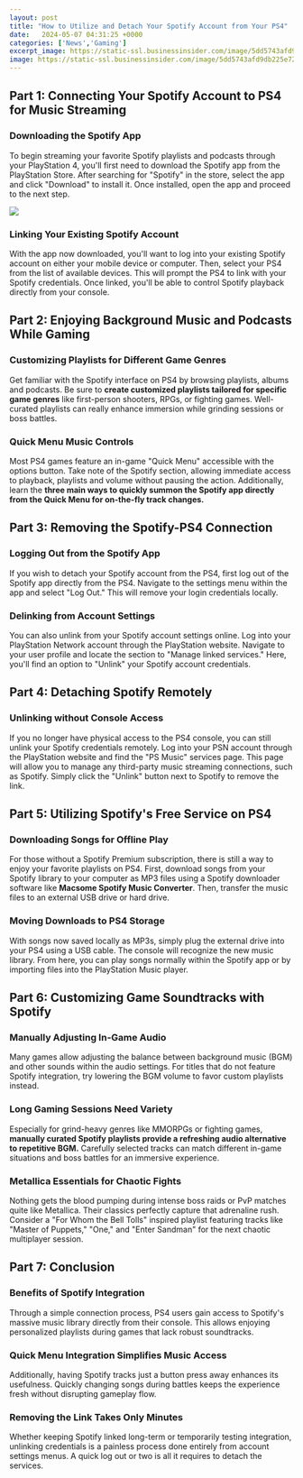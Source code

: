 ```yaml
---
layout: post
title: "How to Utilize and Detach Your Spotify Account from Your PS4"
date:   2024-05-07 04:31:25 +0000
categories: ['News','Gaming']
excerpt_image: https://static-ssl.businessinsider.com/image/5dd5743afd9db225e72d83d7-960/spotify-1.jpg
image: https://static-ssl.businessinsider.com/image/5dd5743afd9db225e72d83d7-960/spotify-1.jpg
---
```


## Part 1: Connecting Your Spotify Account to PS4 for Music Streaming
### Downloading the Spotify App
To begin streaming your favorite Spotify playlists and podcasts through your PlayStation 4, you'll first need to download the Spotify app from the PlayStation Store. After searching for "Spotify" in the store, select the app and click "Download" to install it. Once installed, open the app and proceed to the next step.

![](https://candid.technology/wp-content/uploads/2021/01/ps4-spotify-logout.jpg)
### Linking Your Existing Spotify Account 
With the app now downloaded, you'll want to log into your existing Spotify account on either your mobile device or computer. Then, select your PS4 from the list of available devices. This will prompt the PS4 to link with your Spotify credentials. Once linked, you'll be able to control Spotify playback directly from your console.
## Part 2: Enjoying Background Music and Podcasts While Gaming
### Customizing Playlists for Different Game Genres
Get familiar with the Spotify interface on PS4 by browsing playlists, albums and podcasts. Be sure to **create customized playlists tailored for specific game genres** like first-person shooters, RPGs, or fighting games. Well-curated playlists can really enhance immersion while grinding sessions or boss battles. 
### Quick Menu Music Controls 
Most PS4 games feature an in-game "Quick Menu" accessible with the options button. Take note of the Spotify section, allowing immediate access to playback, playlists and volume without pausing the action. Additionally, learn the **three main ways to quickly summon the Spotify app directly from the Quick Menu for on-the-fly track changes.**
## Part 3: Removing the Spotify-PS4 Connection
### Logging Out from the Spotify App
If you wish to detach your Spotify account from the PS4, first log out of the Spotify app directly from the PS4. Navigate to the settings menu within the app and select "Log Out." This will remove your login credentials locally.
### Delinking from Account Settings   
You can also unlink from your Spotify account settings online. Log into your PlayStation Network account through the PlayStation website. Navigate to your user profile and locate the section to "Manage linked services." Here, you'll find an option to "Unlink" your Spotify account credentials. 
## Part 4: Detaching Spotify Remotely
### Unlinking without Console Access
If you no longer have physical access to the PS4 console, you can still unlink your Spotify credentials remotely. Log into your PSN account through the PlayStation website and find the "PS Music" services page. This page will allow you to manage any third-party music streaming connections, such as Spotify. Simply click the "Unlink" button next to Spotify to remove the link.
## Part 5: Utilizing Spotify's Free Service on PS4 
### Downloading Songs for Offline Play 
For those without a Spotify Premium subscription, there is still a way to enjoy your favorite playlists on PS4. First, download songs from your Spotify library to your computer as MP3 files using a Spotify downloader software like **Macsome Spotify Music Converter**. Then, transfer the music files to an external USB drive or hard drive.  
### Moving Downloads to PS4 Storage
With songs now saved locally as MP3s, simply plug the external drive into your PS4 using a USB cable. The console will recognize the new music library. From here, you can play songs normally within the Spotify app or by importing files into the PlayStation Music player.
## Part 6: Customizing Game Soundtracks with Spotify 
### Manually Adjusting In-Game Audio 
Many games allow adjusting the balance between background music (BGM) and other sounds within the audio settings. For titles that do not feature Spotify integration, try lowering the BGM volume to favor custom playlists instead. 
### Long Gaming Sessions Need Variety
Especially for grind-heavy genres like MMORPGs or fighting games, **manually curated Spotify playlists provide a refreshing audio alternative to repetitive BGM.** Carefully selected tracks can match different in-game situations and boss battles for an immersive experience.
### Metallica Essentials for Chaotic Fights
Nothing gets the blood pumping during intense boss raids or PvP matches quite like Metallica. Their classics perfectly capture that adrenaline rush. Consider a "For Whom the Bell Tolls" inspired playlist featuring tracks like "Master of Puppets," "One," and "Enter Sandman" for the next chaotic multiplayer session.
## Part 7: Conclusion
### Benefits of Spotify Integration
Through a simple connection process, PS4 users gain access to Spotify's massive music library directly from their console. This allows enjoying personalized playlists during games that lack robust soundtracks. 
### Quick Menu Integration Simplifies Music Access 
Additionally, having Spotify tracks just a button press away enhances its usefulness. Quickly changing songs during battles keeps the experience fresh without disrupting gameplay flow.
### Removing the Link Takes Only Minutes
Whether keeping Spotify linked long-term or temporarily testing integration, unlinking credentials is a painless process done entirely from account settings menus. A quick log out or two is all it requires to detach the services.